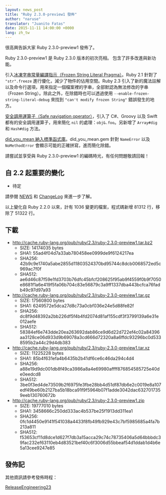 ```yaml
---
layout: news_post
title: "Ruby 2.3.0-preview1 發佈"
author: "naruse"
translator: "Juanito Fatas"
date: 2015-11-11 14:00:00 +0000
lang: zh_tw
---
```


很高興告訴大家 Ruby 2.3.0-preview1 發佈了。

Ruby 2.3.0-preview1 是 Ruby 2.3.0 版本的初次亮相。
包含了許多改進與新功能。

引入[冰凍字串常量編譯指示（Frozen String Literal
Pragma）](https://bugs.ruby-lang.org/issues/11473)。Ruby 2.1 針對了 `"str".freeze` 進行優化，減少了物件的佔用空間。Ruby 2.3 引入了新的魔法註解以及命令行選項，用來指定一個檔案裡的字串，全部默認為無法修改的字串（Frozen String）。除此之外，在除錯時也可以透過使用 `--enable-frozen-string-literal-debug` 來找到 `"can't modify frozen String"` 錯誤發生的地方。

[安全調用運算子（Safe navigation operator）](https://bugs.ruby-lang.org/issues/11537)，引入了 C#、Groovy 以及 Swift 都有的安全調用運算子，用來簡化 `nil` 的處理：`obj&.foo`。另新增了 `Array#dig` 和 `Hash#dig` 方法。

[did_you_mean 納入標準函式庫](https://bugs.ruby-lang.org/issues/11252)。did_you_mean.gem 針對 `NameError` 以及 `NoMethodError` 會顯示可能的正確拼寫，進而簡化除錯。

請嘗試並享受與 Ruby 2.3.0-preview1 的編碼時光，有任何問題敬請回報！

## 自 2.2 起重要的變化

* 待定

請參閱 [NEWS](https://github.com/ruby/ruby/blob/v2_3_0_preview1/NEWS) 和
[ChangeLog](https://github.com/ruby/ruby/blob/v2_3_0_preview1/ChangeLog)
來進一步了解。

以上變化自 Ruby 2.2.0 以來，計有 1036 變更的檔案，程式碼新增 81312 行，移除了 51322 行。

## 下載

* <http://cache.ruby-lang.org/pub/ruby/2.3/ruby-2.3.0-preview1.tar.bz2>
  * SIZE:   14174035 bytes
  * SHA1:   55ad4f04d7a33ab780458ee0999de9f6124217ea
  * SHA256: 42b9c9e1740a5abe2855d11803524370bd95744c8dcb0068572ed5c969ac7f0f
  * SHA512: ae6d46c87f59e1fd3703b76dfc45bfcf208625f95ab9f4559f0b9f7050e8681f1a6e419f5fa06b704c83e56879c3a9ff1337dba443bcfca76fadb49c97d97a93
* <http://cache.ruby-lang.org/pub/ruby/2.3/ruby-2.3.0-preview1.tar.gz>
  * SIZE:   17560800 bytes
  * SHA1:   6249572e5dca27d8c73a0cbf036e24e5d88fe82f
  * SHA256: dc8f9d48392a2bb226df5f4b4fd2074d81af155cdf3f3799139a6e31e012aefe
  * SHA512: 58384ef6e743dde20ea263692dab86ce9d6d22d722ef4c02a84396aa3128ce06d933d9b69078a3cd666d72320a8a6ffdc93296bc0d5338595b2a44c29d4db383
* <http://cache.ruby-lang.org/pub/ruby/2.3/ruby-2.3.0-preview1.tar.xz>
  * SIZE:   11225228 bytes
  * SHA1:   85b4f631efa4b6435b2b41df6ce6c46da294c4d4
  * SHA256: a88e19d9dc001db8f49ca3986a8a4e69980affff876854585725e40de0eedcd8
  * SHA512: 3be0f3ed4de73509b2f6975fe3fbe28bb4d51df87db6e2c0019e8a107edf49be60b2127ba5b18bca91f9f5964b07f1adde3042dac6327017359eeb130760672b
* <http://cache.ruby-lang.org/pub/ruby/2.3/ruby-2.3.0-preview1.zip>
  * SIZE:   19777010 bytes
  * SHA1:   3458666c250dd333ac4b537be25f1913dd311ea1
  * SHA256: 0fc1d4450e9141f541038a4433f8fb49fb929e43c7bf5985685a4fa7b213a811
  * SHA512: f53653cf11d8dce1d627f7db3a15acca29c74c78735406a5d64bbbdc39fac232ef63110eb4d83521bef40c6f3006d55bbeaf54d1ddab1d4b6e5a13cee9247e85

## 發佈記

其他資訊請參考發佈時程：

[ReleaseEngineering23](http://bugs.ruby-lang.org/projects/ruby-trunk/wiki/ReleaseEngineering23)
